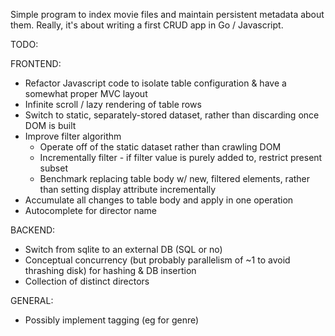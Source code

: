 Simple program to index movie files and maintain persistent metadata about them.  Really, it's about writing a first CRUD app in Go / Javascript.

TODO:

FRONTEND:
- Refactor Javascript code to isolate table configuration & have a somewhat proper MVC layout
- Infinite scroll / lazy rendering of table rows
- Switch to static, separately-stored dataset, rather than discarding once DOM is built
- Improve filter algorithm
  - Operate off of the static dataset rather than crawling DOM
  - Incrementally filter - if filter value is purely added to, restrict present subset
  - Benchmark replacing table body w/ new, filtered elements, rather than setting display attribute incrementally
- Accumulate all changes to table body and apply in one operation
- Autocomplete for director name

BACKEND:
- Switch from sqlite to an external DB (SQL or no)
- Conceptual concurrency (but probably parallelism of ~1 to avoid thrashing disk) for hashing & DB insertion
- Collection of distinct directors

GENERAL:
- Possibly implement tagging (eg for genre)
